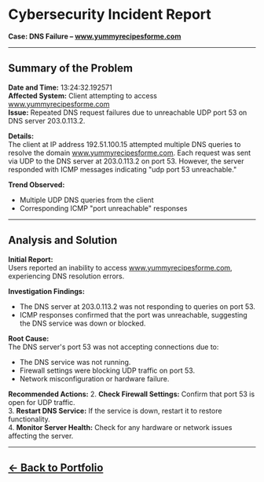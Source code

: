 #  Cybersecurity Incident Report  
**Case: DNS Failure – www.yummyrecipesforme.com**

---

##  Summary of the Problem

**Date and Time:** 13:24:32.192571  
**Affected System:** Client attempting to access www.yummyrecipesforme.com  
**Issue:** Repeated DNS request failures due to unreachable UDP port 53 on DNS server 203.0.113.2.

**Details:**  
The client at IP address 192.51.100.15 attempted multiple DNS queries to resolve the domain www.yummyrecipesforme.com. Each request was sent via UDP to the DNS server at 203.0.113.2 on port 53. However, the server responded with ICMP messages indicating "udp port 53 unreachable."

**Trend Observed:**  
- Multiple UDP DNS queries from the client  
- Corresponding ICMP "port unreachable" responses

---

##  Analysis and Solution

**Initial Report:**  
Users reported an inability to access www.yummyrecipesforme.com, experiencing DNS resolution errors.

**Investigation Findings:**  
- The DNS server at 203.0.113.2 was not responding to queries on port 53.  
- ICMP responses confirmed that the port was unreachable, suggesting the DNS service was down or blocked.

**Root Cause:**  
The DNS server's port 53 was not accepting connections due to:  
- The DNS service was not running.  
- Firewall settings were blocking UDP traffic on port 53.  
- Network misconfiguration or hardware failure.

**Recommended Actions:**
2. **Check Firewall Settings:** Confirm that port 53 is open for UDP traffic.  
3. **Restart DNS Service:** If the service is down, restart it to restore functionality.  
4. **Monitor Server Health:** Check for any hardware or network issues affecting the server.  

---

##  [← Back to Portfolio](../index.html)
